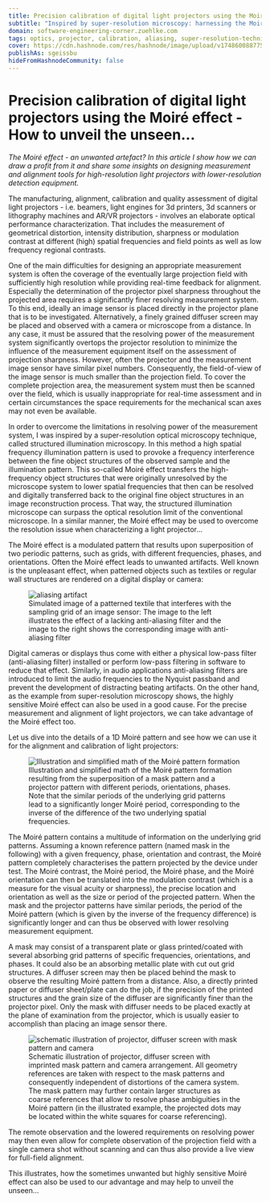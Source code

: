 ```yaml
---
title: Precision calibration of digital light projectors using the Moiré effect - How to unveil the unseen...
subtitle: "Inspired by super-resolution microscopy: harnessing the Moiré effect for precision alignment and calibration of digital light projectors"
domain: software-engineering-corner.zuehlke.com
tags: optics, projector, calibration, aliasing, super-resolution-techniques
cover: https://cdn.hashnode.com/res/hashnode/image/upload/v1748600887759/zcK0cM5dG.jpg?auto=format
publishAs: sgeissbu
hideFromHashnodeCommunity: false
---
```


# Precision calibration of digital light projectors using the Moiré effect - How to unveil the unseen...

_The Moiré effect - an unwanted artefact? In this article I show how we can draw a profit from it and share some insights on designing measurement and alignment tools for high-resolution light projectors with lower-resolution detection equipment._

The manufacturing, alignment, calibration and quality assessment of digital light projectors - i.e. beamers, light engines for 3d printers, 3d scanners or lithography machines and AR/VR projectors - involves an elaborate optical performance characterization. 
That includes the measurement of geometrical distortion, intensity distribution, sharpness or modulation contrast at different (high) spatial frequencies and field points as well as low frequency regional contrasts. 

One of the main difficulties for designing an appropriate measurement system is often the coverage of the eventually large projection field with sufficiently high resolution while providing real-time feedback for alignment. 
Especially the determination of the projector pixel sharpness throughout the projected area requires a significantly finer resolving measurement system. 
To this end, ideally an image sensor is placed directly in the projector plane that is to be investigated. 
Alternatively, a finely grained diffuser screen may be placed and observed with a camera or microscope from a distance. 
In any case, it must be assured that the resolving power of the measurement system significantly overtops the projector resolution to minimize the influence of the measurement equipment itself on the assessment of projection sharpness. 
However, often the projector and the measurement image sensor have similar pixel numbers. 
Consequently, the field-of-view of the image sensor is much smaller than the projection field. 
To cover the complete projection area, the measurement system must then be scanned over the field, which is usually inappropriate for real-time assessment and in certain circumstances the space requirements for the mechanical scan axes may not even be available.

In order to overcome the limitations in resolving power of the measurement system, I was inspired by a super-resolution optical microscopy technique, called structured illumination microscopy. 
In this method a high spatial frequency illumination pattern is used to provoke a frequency interference between the fine object structures of the observed sample and the illumination pattern. 
This so-called Moiré effect transfers the high-frequency object structures that were originally unresolved by the microscope system to lower spatial frequencies that then can be resolved and digitally transferred back to the original fine object structures in an image reconstruction process. 
That way, the structured illumination microscope can surpass the optical resolution limit of the conventional microscope. 
In a similar manner, the Moiré effect may be used to overcome the resolution issue when characterizing a light projector...

The Moiré effect is a modulated pattern that results upon superposition of two periodic patterns, such as grids, with different frequencies, phases, and orientations. 
Often the Moiré effect leads to unwanted artifacts. 
Well known is the unpleasant effect, when patterned objects such as textiles or regular wall structures are rendered on a digital display or camera:

<figure>
<img src="https://cdn.hashnode.com/res/hashnode/image/upload/v1748590410347/A_ayVSasV.png?auto=format"
         alt="aliasing artifact">
<figcaption>Simulated image of a patterned textile that interferes with the sampling grid of an image sensor: The image to the left illustrates the effect of a lacking anti-aliasing filter and the image to the right shows the corresponding image with anti-aliasing filter</figcaption>
</figure>

Digital cameras or displays thus come with either a physical low-pass filter (anti-aliasing filter) installed or perform low-pass filtering in software to reduce that effect. 
Similarly, in audio applications anti-aliasing filters are introduced to limit the audio frequencies to the Nyquist passband and prevent the development of distracting beating artifacts. 
On the other hand, as the example from super-resolution microscopy shows, the highly sensitive Moiré effect can also be used in a good cause. 
For the precise measurement and alignment of light projectors, we can take advantage of the Moiré effect too. 

Let us dive into the details of a 1D Moiré pattern and see how we can use it for the alignment and calibration of light projectors:

<figure>
<img src="https://cdn.hashnode.com/res/hashnode/image/upload/v1749213312003/s9sqZls-Y.png?auto=format"
         alt="Illustration and simplified math of the Moiré pattern formation">
<figcaption>Illustration and simplified math of the Moiré pattern formation resulting from the superposition of a mask pattern and a projector pattern with different periods, orientations, phases. Note that the similar periods of the underlying grid patterns lead to a significantly longer Moiré period, corresponding to the inverse of the difference of the two underlying spatial frequencies.</figcaption>
</figure>

The Moiré pattern contains a multitude of information on the underlying grid patterns. 
Assuming a known reference pattern (named mask in the following) with a given frequency, phase, orientation and contrast, the Moiré pattern completely characterises the pattern projected by the device under test. 
The Moiré contrast, the Moiré period, the Moiré phase, and the Moiré orientation can then be translated into the modulation contrast (which is a measure for the visual acuity or sharpness), the precise location and orientation as well as the size or period of the projected pattern. 
When the mask and the projector patterns have similar periods, the period of the Moiré pattern (which is given by the inverse of the frequency difference) is significantly longer and can thus be observed with lower resolving measurement equipment. 

A mask may consist of a transparent plate or glass printed/coated with several absorbing grid patterns of specific frequencies, orientations, and phases. 
It could also be an absorbing metallic plate with cut out grid structures. 
A diffuser screen may then be placed behind the mask to observe the resulting Moiré pattern from a distance. 
Also, a directly printed paper or diffuser sheet/plate can do the job, if the precision of the printed structures and the grain size of the diffuser are significantly finer than the projector pixel. 
Only the mask with diffuser needs to be placed exactly at the plane of examination from the projector, which is usually easier to accomplish than placing an image sensor there. 

<figure>
<img src="https://cdn.hashnode.com/res/hashnode/image/upload/v1749211820195/hGci_92HS.png?auto=format"
         alt="schematic illustration of projector, diffuser screen with mask pattern and camera">
<figcaption>Schematic illustration of projector, diffuser screen with imprinted mask pattern and camera arrangement. All geometry references are taken with respect to the mask patterns and consequently independent of distortions of the camera system. The mask pattern may further contain larger structures as coarse references that allow to resolve phase ambiguities in the Moiré pattern (in the illustrated example, the projected dots may be located within the white squares for coarse referencing).</figcaption>
</figure>

The remote observation and the lowered requirements on resolving power may then even allow for complete observation of the projection field with a single camera shot without scanning and can thus also provide a live view for full-field alignment. 

This illustrates, how the sometimes unwanted but highly sensitive Moiré effect can also be used to our advantage and may help to unveil the unseen…
